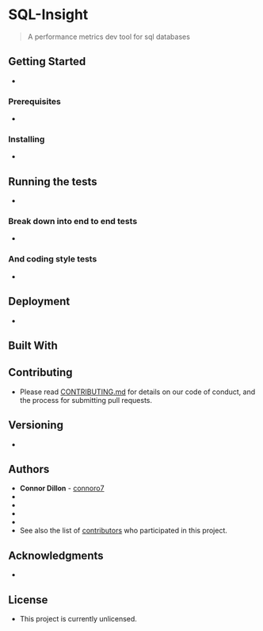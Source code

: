 # SQL-Insight

> A performance metrics dev tool for sql databases

## Getting Started

-

### Prerequisites

-

### Installing

-

## Running the tests

-

### Break down into end to end tests

-

### And coding style tests

-

## Deployment

-

## Built With

<!-- - [Resource Name](Resource URL) - Resource description -->

## Contributing

- Please read [CONTRIBUTING.md](https://github.com/oslabs-beta/SQL-Insight/blob/main/CONTRIBUTING.md) for details on our code of conduct, and the process for submitting pull requests.

## Versioning

-

## Authors

- **Connor Dillon** - [connoro7](https://github.com/connoro7)
- 
-
-
-
- See also the list of [contributors](https://github.com/oslabs-beta/SQL-Insight/contributors) who participated in this project.

## Acknowledgments

-

## License

- This project is currently unlicensed.
